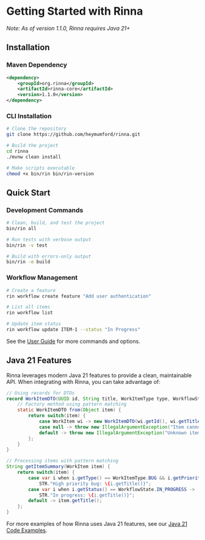 <!-- Copyright (c) 2025 [Eric C. Mumford](https://github.com/heymumford) [@heymumford], Gemini Deep Research, Claude 3.7. -->

# Getting Started with Rinna

*Note: As of version 1.1.0, Rinna requires Java 21+*

## Installation

### Maven Dependency

```xml
<dependency>
    <groupId>org.rinna</groupId>
    <artifactId>rinna-core</artifactId>
    <version>1.1.0</version>
</dependency>
```

### CLI Installation

```bash
# Clone the repository
git clone https://github.com/heymumford/rinna.git

# Build the project
cd rinna
./mvnw clean install

# Make scripts executable
chmod +x bin/rin bin/rin-version
```

## Quick Start

### Development Commands

```bash
# Clean, build, and test the project
bin/rin all

# Run tests with verbose output
bin/rin -v test

# Build with errors-only output
bin/rin -e build
```

### Workflow Management

```bash
# Create a feature
rin workflow create feature "Add user authentication"

# List all items
rin workflow list

# Update item status
rin workflow update ITEM-1 --status "In Progress"
```

See the [User Guide](../user-guide/README.md) for more commands and options.

## Java 21 Features

Rinna leverages modern Java 21 features to provide a clean, maintainable API. When integrating with Rinna, you can take advantage of:

```java
// Using records for DTOs
record WorkItemDTO(UUID id, String title, WorkItemType type, WorkflowState status) {
    // Factory method using pattern matching
    static WorkItemDTO from(Object item) {
        return switch(item) {
            case WorkItem wi -> new WorkItemDTO(wi.getId(), wi.getTitle(), wi.getType(), wi.getStatus());
            case null -> throw new IllegalArgumentException("Item cannot be null");
            default -> throw new IllegalArgumentException("Unknown item type");
        };
    }
}

// Processing items with pattern matching
String getItemSummary(WorkItem item) {
    return switch(item) {
        case var i when i.getType() == WorkItemType.BUG && i.getPriority() == Priority.HIGH ->
            STR."High priority bug: \{i.getTitle()}";
        case var i when i.getStatus() == WorkflowState.IN_PROGRESS -> 
            STR."In progress: \{i.getTitle()}";
        default -> item.getTitle();
    };
}
```

For more examples of how Rinna uses Java 21 features, see our [Java 21 Code Examples](../development/java21-examples.md).
